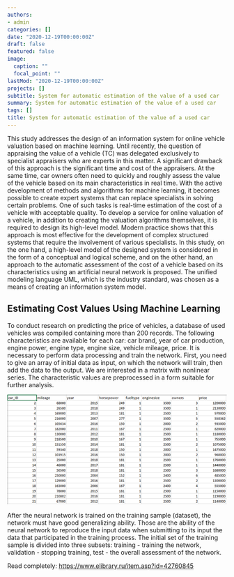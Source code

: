 ```yaml
---
authors:
- admin
categories: []
date: "2020-12-19T00:00:00Z"
draft: false
featured: false
image:
  caption: ""
  focal_point: ""
lastMod: "2020-12-19T00:00:00Z"
projects: []
subtitle: System for automatic estimation of the value of a used car
summary: System for automatic estimation of the value of a used car
tags: []
title: System for automatic estimation of the value of a used car
---
```


This study addresses the design of an information system for online vehicle valuation based on machine learning. Until recently, the question of appraising the value of a vehicle (TC) was delegated exclusively to specialist appraisers who are experts in this matter. A significant drawback of this approach is the significant time and cost of the appraisers. At the same time, car owners often need to quickly and roughly assess the value of the vehicle based on its main characteristics in real time. With the active development of methods and algorithms for machine learning, it becomes possible to create expert systems that can replace specialists in solving certain problems. One of such tasks is real-time estimation of the cost of a vehicle with acceptable quality. To develop a service for online valuation of a vehicle, in addition to creating the valuation algorithms themselves, it is required to design its high-level model. Modern practice shows that this approach is most effective for the development of complex structured systems that require the involvement of various specialists. In this study, on the one hand, a high-level model of the designed system is considered in the form of a conceptual and logical scheme, and on the other hand, an approach to the automatic assessment of the cost of a vehicle based on its characteristics using an artificial neural network is proposed. The unified modeling language UML, which is the industry standard, was chosen as a means of creating an information system model.

## Estimating Cost Values Using Machine Learning

To conduct research on predicting the price of vehicles, a database of used vehicles was compiled containing more than 200 records. The following characteristics are available for each car: car brand, year of car production, engine power, engine type, engine size, vehicle mileage, price. It is necessary to perform data processing and train the network. First, you need to give an array of initial data as input, on which the network will train, then add the data to the output. We are interested in a matrix with nonlinear series. The characteristic values ​​are preprocessed in a form suitable for further analysis. 

![png](./index_1_0.png)

After the neural network is trained on the training sample (dataset), the network must have good generalizing ability. Those are the ability of the neural network to reproduce the input data when submitting to its input the data that participated in the training process. The initial set of the training sample is divided into three subsets: training - training the network, validation - stopping training, test - the overall assessment of the network.

Read completely: https://www.elibrary.ru/item.asp?id=42760845



